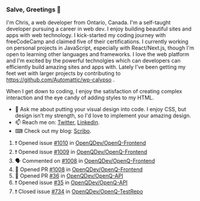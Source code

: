 ### Salve, Greetings 👋

I'm Chris, a web developer from Ontario, Canada. I'm a self-taught developer pursuing a career in web dev. I enjoy building beautiful sites and apps with web technology.
I kick-started my coding journey with freeCodeCamp and claimed five of their certifications.  I currently working on personal projects in JavaScript, especially with React/Next.js, though I'm open to learning other languages and frameworks. I love the web platform and I'm excited by the powerful technolgies which can developers can efficiently build amazing sites and apps with. Lately I've been getting my feet wet with larger projects by contributing to https://github.com/Automattic/wp-calypso .

When I get down to coding, I enjoy the satisfaction of creating complex interaction and the eye candy of adding styles to my HTML. 

- 💬 Ask me about putting your visual design into code. I enjoy CSS, but design isn't my strength, so I'd love to implement your amazing design.
- 📫 Reach me on: [Twitter](https://twitter.com/Christo28120856), [Linkedin](https://www.linkedin.com/in/christopher-stevers-07b9a5204/).
- ⌨ Check out my blog: [Scribo](https://christopherstevers.cf).
<!--
**Christopher-Stevers/Christopher-Stevers** is a ✨ _special_ ✨ repository because its `README.md` (this file) appears on your GitHub profile.

Here are some ideas to get you started:

- 🔭 I’m currently working on ...
- 🌱 I’m currently learning ...
- 👯 I’m looking to collaborate on ...
- 🤔 I’m looking for help with ...
- 😄 Pronouns: ...
- ⚡ Fun fact: ...
-->

<!--START_SECTION:activity-->
1. ❗️ Opened issue [#1010](https://github.com/OpenQDev/OpenQ-Frontend/issues/1010) in [OpenQDev/OpenQ-Frontend](https://github.com/OpenQDev/OpenQ-Frontend)
2. ❗️ Opened issue [#1009](https://github.com/OpenQDev/OpenQ-Frontend/issues/1009) in [OpenQDev/OpenQ-Frontend](https://github.com/OpenQDev/OpenQ-Frontend)
3. 🗣 Commented on [#1008](https://github.com/OpenQDev/OpenQ-Frontend/issues/1008) in [OpenQDev/OpenQ-Frontend](https://github.com/OpenQDev/OpenQ-Frontend)
4. 💪 Opened PR [#1008](https://github.com/OpenQDev/OpenQ-Frontend/pull/1008) in [OpenQDev/OpenQ-Frontend](https://github.com/OpenQDev/OpenQ-Frontend)
5. 💪 Opened PR [#36](https://github.com/OpenQDev/OpenQ-API/pull/36) in [OpenQDev/OpenQ-API](https://github.com/OpenQDev/OpenQ-API)
6. ❗️ Opened issue [#35](https://github.com/OpenQDev/OpenQ-API/issues/35) in [OpenQDev/OpenQ-API](https://github.com/OpenQDev/OpenQ-API)
7. ❗️ Closed issue [#734](https://github.com/OpenQDev/OpenQ-TestRepo/issues/734) in [OpenQDev/OpenQ-TestRepo](https://github.com/OpenQDev/OpenQ-TestRepo)
<!--END_SECTION:activity-->
